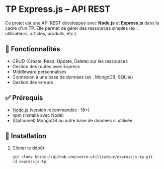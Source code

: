 # TP Express.js – API REST

Ce projet est une API REST développée avec **Node.js** et **Express.js** dans le cadre d'un TP. Elle permet de gérer des ressources simples (ex : utilisateurs, articles, produits, etc.).

## 📁 Fonctionnalités

- CRUD (Create, Read, Update, Delete) sur les ressources
- Gestion des routes avec Express
- Middleware personnalisés
- Connexion à une base de données (ex : MongoDB, SQLite)
- Gestion des erreurs

## ✅ Prérequis

- [Node.js](https://nodejs.org/) (version recommandée : 18+)
- npm (installé avec Node)
- (Optionnel) MongoDB ou autre base de données si utilisée

## 🔧 Installation

1. Cloner le dépôt :
   ```bash
   git clone https://github.com/votre-utilisateur/expressjs-tp.git
   cd expressjs-tp

